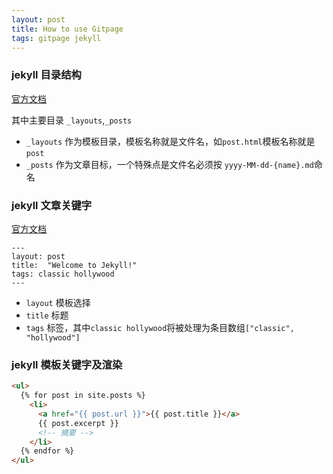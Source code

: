 ```yaml
---
layout: post
title: How to use Gitpage
tags: gitpage jekyll
---
```


### jekyll 目录结构

[官方文档](https://jekyllrb.com/docs/structure/)

其中主要目录 `_layouts`,`_posts`
+ `_layouts` 作为模板目录，模板名称就是文件名，如`post.html`模板名称就是`post`
+ `_posts` 作为文章目标，一个特殊点是文件名必须按 `yyyy-MM-dd-{name}.md`命名


### jekyll 文章关键字

[官方文档](https://jekyllrb.com/docs/posts/)

```
---
layout: post
title:  "Welcome to Jekyll!"
tags: classic hollywood
---
```

+ `layout` 模板选择
+ `title` 标题
+ `tags` 标签，其中`classic hollywood`将被处理为条目数组`["classic", "hollywood"]`


### jekyll 模板关键字及渲染
```html
<ul>
  {% for post in site.posts %}
    <li>
      <a href="{{ post.url }}">{{ post.title }}</a>
      {{ post.excerpt }}
      <!-- 摘要 -->
    </li>
  {% endfor %}
</ul>
```



